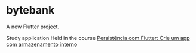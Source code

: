 # bytebank

A new Flutter project.

Study application
Held in the course [Persistência com Flutter: Crie um app com armazenamento interno](https://cursos.alura.com.br/course/flutter-persistencia-interna)
